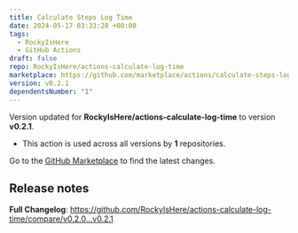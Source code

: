 ```yaml
---
title: Calculate Steps Log Time
date: 2024-05-17 03:33:28 +00:00
tags:
  - RockyIsHere
  - GitHub Actions
draft: false
repo: RockyIsHere/actions-calculate-log-time
marketplace: https://github.com/marketplace/actions/calculate-steps-log-time
version: v0.2.1
dependentsNumber: "1"
---
```



Version updated for **RockyIsHere/actions-calculate-log-time** to version **v0.2.1**.
- This action is used across all versions by **1** repositories.

Go to the [GitHub Marketplace](https://github.com/marketplace/actions/calculate-steps-log-time) to find the latest changes.

## Release notes

**Full Changelog**: https://github.com/RockyIsHere/actions-calculate-log-time/compare/v0.2.0...v0.2.1

